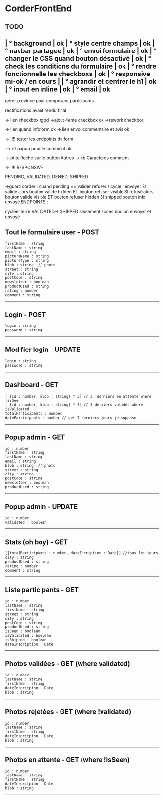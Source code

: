 # CorderFrontEnd

TODO
---------------------------------------------
| ° background                              | ok
| ° style centre champs                     | ok
| ° navbar partagee                         | ok
| ° envoi formulaire                        | ok
| ° changer le CSS quand bouton désactivé   | ok
| ° check les conditions du formulaire      | ok
| ° rendre fonctionnelle les checkboxs      | ok
| ° responsive  mi-ok / en cours            | 
| ° agrandir et centrer le h1               | ok
| ° input en inline                         | ok
| ° email                                   | ok
---------------------------------------------

gérer province pour composant participants


rectifications avant rendu final

-> lien checkbox rgpd
->ajout 4eme checkbox ok
->rework checkbox 

-> lien quand infoform ok
-> lien envoi commentaire et avis ok

-> !!!! tester les endpoints du form

-->     et popup pour le comment ok

-> ptite fleche sur le button Autres
-> nb Caracteres comment

-> !!!! RESPONSIVE

PENDING, VALIDATED, DENIED, SHIPPED

->guard corder : quand pending == valider refuser / cycle : envoyer
SI valide alors bouton valide hidden ET bouton refuser visible
SI refusé alors bouton valide visible ET bouton refuser hidden
SI shipped bouton info envoyé
ENDPOINTS :

cycleenterre
VALIDATED-> SHIPPED
seulement acces bouton envoyer et envoyé

Tout le formulaire user - POST
------------------------------
    firstName : string
    lastName : string
    email : string
    pictureName : string
    pictureType : string
    blob : string  // photo
    street : string
    city : string
    postCode : string
    newsletter : boolean
    productUsed : string
    rating : number
    comment : string
------------------------------

Login - POST
------------------------------
    login : string
    password : string
------------------------------

Modifier login - UPDATE
------------------------------
    login : string
    password : string
------------------------------

Dashboard - GET
------------------------------
    [ {id : number, blob : string} * 3] // 3  derniers en attente where !isSeen
    [ {id : number, blob : string} * 3] // 3 derniers validés where isValidated
    totalParticipants : number
    dateParticipants : number // get 7 derniers jours je suppose
------------------------------

Popup admin - GET
------------------------------
    id : number
    firstName : string
    lastName : string
    email : string
    blob : string  // photo
    street : string
    city : string
    postCode : string
    newsletter : boolean
    productUsed : string
------------------------------

Popup admin - UPDATE
------------------------------
    id : number
    validated : boolean
------------------------------

Stats (oh boy) - GET
------------------------------
    [{totalParticipants : number, dateIncription : Date}] //tous les jours
    city : string 
    productUsed : string
    rating : number
    comment : string
------------------------------

Liste participants - GET
------------------------------
    id : number
    lastName : string
    firstName : string
    street : string
    city : string
    postCode : string
    productUsed : string
    isSeen : boolean
    isValidated : boolean
    isShipped : boolean
    dateInscription : Date
------------------------------

Photos validées - GET (where validated)
------------------------------
    id : number
    lastName : string
    firstName : string
    dateInscritpion : Date
    blob : string
------------------------------

Photos rejetées - GET (where !validated)
------------------------------
    id : number
    lastName : string
    firstName : string
    dateInscritpion : Date
    blob : string
------------------------------

Photos en attente - GET (where !isSeen)
------------------------------
    id : number
    lastName : string
    firstName : string
    dateInscritpion : Date
    blob : string
------------------------------
